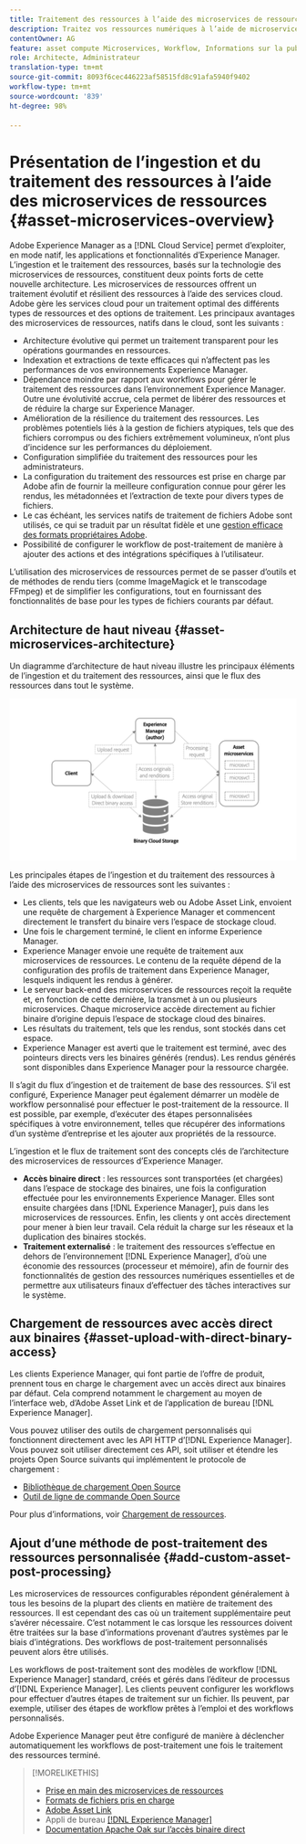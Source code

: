 ```yaml
---
title: Traitement des ressources à l’aide des microservices de ressources
description: Traitez vos ressources numériques à l’aide de microservices de traitement des ressources évolutifs et natifs en mode cloud.
contentOwner: AG
feature: asset compute Microservices, Workflow, Informations sur la publication, Traitement des ressources
role: Architecte, Administrateur
translation-type: tm+mt
source-git-commit: 8093f6cec446223af58515fd8c91afa5940f9402
workflow-type: tm+mt
source-wordcount: '839'
ht-degree: 98%

---
```



# Présentation de l’ingestion et du traitement des ressources à l’aide des microservices de ressources {#asset-microservices-overview}

Adobe Experience Manager as a [!DNL Cloud Service] permet d’exploiter, en mode natif, les applications et fonctionnalités d’Experience Manager. L’ingestion et le traitement des ressources, basés sur la technologie des microservices de ressources, constituent deux points forts de cette nouvelle architecture. Les microservices de ressources offrent un traitement évolutif et résilient des ressources à l’aide des services cloud. Adobe gère les services cloud pour un traitement optimal des différents types de ressources et des options de traitement. Les principaux avantages des microservices de ressources, natifs dans le cloud, sont les suivants :

* Architecture évolutive qui permet un traitement transparent pour les opérations gourmandes en ressources.
* Indexation et extractions de texte efficaces qui n’affectent pas les performances de vos environnements Experience Manager.
* Dépendance moindre par rapport aux workflows pour gérer le traitement des ressources dans l’environnement Experience Manager. Outre une évolutivité accrue, cela permet de libérer des ressources et de réduire la charge sur Experience Manager.
* Amélioration de la résilience du traitement des ressources. Les problèmes potentiels liés à la gestion de fichiers atypiques, tels que des fichiers corrompus ou des fichiers extrêmement volumineux, n’ont plus d’incidence sur les performances du déploiement.
* Configuration simplifiée du traitement des ressources pour les administrateurs.
* La configuration du traitement des ressources est prise en charge par Adobe afin de fournir la meilleure configuration connue pour gérer les rendus, les métadonnées et l’extraction de texte pour divers types de fichiers.
* Le cas échéant, les services natifs de traitement de fichiers Adobe sont utilisés, ce qui se traduit par un résultat fidèle et une [gestion efficace des formats propriétaires Adobe](file-format-support.md).
* Possibilité de configurer le workflow de post-traitement de manière à ajouter des actions et des intégrations spécifiques à l’utilisateur.

L’utilisation des microservices de ressources permet de se passer d’outils et de méthodes de rendu tiers (comme ImageMagick et le transcodage FFmpeg) et de simplifier les configurations, tout en fournissant des fonctionnalités de base pour les types de fichiers courants par défaut.

## Architecture de haut niveau {#asset-microservices-architecture}

Un diagramme d’architecture de haut niveau illustre les principaux éléments de l’ingestion et du traitement des ressources, ainsi que le flux des ressources dans tout le système.

<!-- Proposed DRAFT diagram for asset microservices overview - see section "Asset processing - high-level diagram" in the PPTX deck

https://adobe-my.sharepoint.com/personal/gklebus_adobe_com/_layouts/15/guestaccess.aspx?guestaccesstoken=jexDC5ZnepXSt6dTPciH66TzckS1BPEfdaZuSgHugL8%3D&docid=2_1ec37f0bd4cc74354b4f481cd420e07fc&rev=1&e=CdgElS
-->

![Ingestion et traitement de ressources à l’aide des microservices de ressources](assets/asset-microservices-overview.png "Ingestion et traitement de ressources à l’aide des microservices de ressources")

Les principales étapes de l’ingestion et du traitement des ressources à l’aide des microservices de ressources sont les suivantes :

* Les clients, tels que les navigateurs web ou Adobe Asset Link, envoient une requête de chargement à Experience Manager et commencent directement le transfert du binaire vers l’espace de stockage cloud.
* Une fois le chargement terminé, le client en informe Experience Manager.
* Experience Manager envoie une requête de traitement aux microservices de ressources. Le contenu de la requête dépend de la configuration des profils de traitement dans Experience Manager, lesquels indiquent les rendus à générer.
* Le serveur back-end des microservices de ressources reçoit la requête et, en fonction de cette dernière, la transmet à un ou plusieurs microservices. Chaque microservice accède directement au fichier binaire d’origine depuis l’espace de stockage cloud des binaires.
* Les résultats du traitement, tels que les rendus, sont stockés dans cet espace.
* Experience Manager est averti que le traitement est terminé, avec des pointeurs directs vers les binaires générés (rendus). Les rendus générés sont disponibles dans Experience Manager pour la ressource chargée.

Il s’agit du flux d’ingestion et de traitement de base des ressources. S’il est configuré, Experience Manager peut également démarrer un modèle de workflow personnalisé pour effectuer le post-traitement de la ressource. Il est possible, par exemple, d’exécuter des étapes personnalisées spécifiques à votre environnement, telles que récupérer des informations d’un système d’entreprise et les ajouter aux propriétés de la ressource.

L’ingestion et le flux de traitement sont des concepts clés de l’architecture des microservices de ressources d’Experience Manager.

* **Accès binaire direct** : les ressources sont transportées (et chargées) dans l’espace de stockage des binaires, une fois la configuration effectuée pour les environnements Experience Manager. Elles sont ensuite chargées dans [!DNL Experience Manager], puis dans les microservices de ressources. Enfin, les clients y ont accès directement pour mener à bien leur travail. Cela réduit la charge sur les réseaux et la duplication des binaires stockés.
* **Traitement externalisé** : le traitement des ressources s’effectue en dehors de l’environnement [!DNL Experience Manager], d’où une économie des ressources (processeur et mémoire), afin de fournir des fonctionnalités de gestion des ressources numériques essentielles et de permettre aux utilisateurs finaux d’effectuer des tâches interactives sur le système.

## Chargement de ressources avec accès direct aux binaires {#asset-upload-with-direct-binary-access}

Les clients Experience Manager, qui font partie de l’offre de produit, prennent tous en charge le chargement avec un accès direct aux binaires par défaut. Cela comprend notamment le chargement au moyen de l’interface web, d’Adobe Asset Link et de l’application de bureau [!DNL Experience Manager].

Vous pouvez utiliser des outils de chargement personnalisés qui fonctionnent directement avec les API HTTP d’[!DNL Experience Manager]. Vous pouvez soit utiliser directement ces API, soit utiliser et étendre les projets Open Source suivants qui implémentent le protocole de chargement :

* [Bibliothèque de chargement Open Source](https://github.com/adobe/aem-upload)
* [Outil de ligne de commande Open Source](https://github.com/adobe/aio-cli-plugin-aem)

Pour plus d’informations, voir [Chargement de ressources](add-assets.md).

## Ajout d’une méthode de post-traitement des ressources personnalisée {#add-custom-asset-post-processing}

Les microservices de ressources configurables répondent généralement à tous les besoins de la plupart des clients en matière de traitement des ressources. Il est cependant des cas où un traitement supplémentaire peut s’avérer nécessaire. C’est notamment le cas lorsque les ressources doivent être traitées sur la base d’informations provenant d’autres systèmes par le biais d’intégrations. Des workflows de post-traitement personnalisés peuvent alors être utilisés.

Les workflows de post-traitement sont des modèles de workflow [!DNL Experience Manager] standard, créés et gérés dans l’éditeur de processus d’[!DNL Experience Manager]. Les clients peuvent configurer les workflows pour effectuer d’autres étapes de traitement sur un fichier. Ils peuvent, par exemple, utiliser des étapes de workflow prêtes à l’emploi et des workflows personnalisés.

Adobe Experience Manager peut être configuré de manière à déclencher automatiquement les workflows de post-traitement une fois le traitement des ressources terminé.

<!-- TBD asgupta, Engg: Create some asset-microservices-data-flow-diagram.
-->

>[!MORELIKETHIS]
>
>* [Prise en main des microservices de ressources](asset-microservices-configure-and-use.md)
>* [Formats de fichiers pris en charge](file-format-support.md)
>* [Adobe Asset Link](https://helpx.adobe.com/fr/enterprise/using/adobe-asset-link.html)
>* Appli de bureau [[!DNL Experience Manager] ](https://experienceleague.adobe.com/docs/experience-manager-desktop-app/using/introduction.html?lang=fr)
>* [Documentation Apache Oak sur l’accès binaire direct](https://jackrabbit.apache.org/oak/docs/features/direct-binary-access.html)

